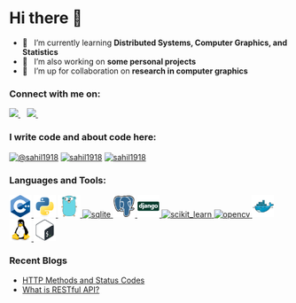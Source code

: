 <h1>Hi there 👋</h1>

- 🌱 &nbsp; I’m currently learning **Distributed Systems, Computer Graphics, and Statistics**
- 🔭 &nbsp; I’m also working on **some personal projects**
- 👯 &nbsp; I’m up for collaboration on **research in computer graphics**


### Connect with me on:
<p >
  
  <!--<a href="https://wa.me/5518996643974?text=Olá!%20Alexandre">
    <img src="https://img.shields.io/badge/WHATSAPP-%2325D366.svg?&style=for-the-badge&logo=whatsapp&logoColor=white" />    
  </a>&nbsp;&nbsp;-->
  <a href="https://www.linkedin.com/in/iamsahilagrawal/">
    <img src="https://img.shields.io/badge/linkedin-%230077B5.svg?&style=for-the-badge&logo=linkedin&logoColor=white" />
  </a>&nbsp;&nbsp;
  <a href="https://instagram.com/swagghill">
    <img src="https://img.shields.io/badge/instagram-%23E4405F.svg?&style=for-the-badge&logo=instagram&logoColor=white" />        
  </a>&nbsp;&nbsp;
  
</p>
  




<h3 align="left">I write code and about code here:</h3>
<p align="left">
<a href="https://medium.com/@sahil1918" target="blank"><img align="center" src="https://cdn.jsdelivr.net/npm/simple-icons@3.0.1/icons/medium.svg" alt="@sahil1918" height="30" width="40" /></a>
<a href="https://www.hackerrank.com/sahil1918" target="blank"><img align="center" src="https://cdn.jsdelivr.net/npm/simple-icons@3.0.1/icons/hackerrank.svg" alt="sahil1918" height="30" width="40" /></a>
<a href="https://www.leetcode.com/sahil1918" target="blank"><img align="center" src="https://cdn.jsdelivr.net/npm/simple-icons@3.0.1/icons/leetcode.svg" alt="sahil1918" height="30" width="40" /></a>
</p>
<!-- <a href="https://auth.geeksforgeeks.org/user/sahil1918" target="blank"><img align="center" src="https://cdn.jsdelivr.net/npm/simple-icons@3.0.1/icons/geeksforgeeks.svg" alt="sahil1918" height="30" width="40" /></a> -->



<h3 align="left">Languages and Tools:</h3>
<p align="left">
<a href="http://www.cplusplus.com/" target="_blank"> <img src="https://raw.githubusercontent.com/devicons/devicon/master/icons/cplusplus/cplusplus-original.svg" alt="cplusplus" width="40" height="40"/> </a>
<a href="https://www.python.org" target="_blank"> <img src="https://raw.githubusercontent.com/devicons/devicon/master/icons/python/python-original.svg" alt="python" width="40" height="40"/> </a>
<a href="https://golang.org" target="_blank"> <img src="https://raw.githubusercontent.com/devicons/devicon/master/icons/go/go-original.svg" alt="go" width="40" height="40"/> </a>
<a href="https://www.sqlite.org/" target="_blank"> <img src="https://www.vectorlogo.zone/logos/sqlite/sqlite-icon.svg" alt="sqlite" width="40" height="40"/> </a> <a href="https://www.postgresql.org" target="_blank"> <img src="https://raw.githubusercontent.com/devicons/devicon/master/icons/postgresql/postgresql-original.svg" alt="postgresql" width="40" height="40"/> </a>
<a href="https://www.djangoproject.com/" target="_blank"> <img src="https://raw.githubusercontent.com/devicons/devicon/master/icons/django/django-original.svg" alt="django" width="40" height="40"/> </a>
<a href="https://scikit-learn.org/" target="_blank"> <img src="https://upload.wikimedia.org/wikipedia/commons/0/05/Scikit_learn_logo_small.svg" alt="scikit_learn" width="40" height="40"/> </a>
<a href="https://opencv.org/" target="_blank"> <img src="https://www.vectorlogo.zone/logos/opencv/opencv-icon.svg" alt="opencv" width="40" height="40"/> </a>
<a href="https://www.docker.com/" target="_blank"> <img src="https://raw.githubusercontent.com/devicons/devicon/master/icons/docker/docker-original.svg" alt="docker" width="40" height="40"/> </a> </a>
<a href="https://www.linux.org/" target="_blank"> <img src="https://raw.githubusercontent.com/devicons/devicon/master/icons/linux/linux-original.svg" alt="linux" width="40" height="40"/> </a>
<a href="https://www.gnu.org/software/bash/" target="_blank"> <img src="https://raw.githubusercontent.com/devicons/devicon/master/icons/bash/bash-original.svg" alt="bash" width="40" height="40"/> </a>
</p>


### Recent Blogs
<!-- BLOG-POST-LIST:START -->
- [HTTP Methods and Status Codes](https://medium.com/@sahil1918/http-methods-and-status-codes-e322a98a90c?source=rss-5eb12e9e8020------2)
- [What is RESTful API?](https://medium.com/@sahil1918/what-is-restful-api-b0d1e539ed0?source=rss-5eb12e9e8020------2)
<!-- BLOG-POST-LIST:END -->
